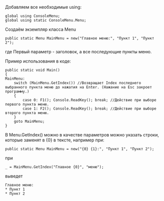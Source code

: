 Добавляем все необходимые using:
```
global using ConsoleMenu;
global using static ConsoleMenu.Menu;
```
Создаём экземпляр класса Menu
```
public static Menu MainMenu = new("Главное меню:", "Пункт 1", "Пункт 2");
```
где Первый параметр - заголовок, а все последующие пункты меню.

Пример использования в коде:
```
public static void Main()
{
MainMenu:
    switch (MainMenu.GetIndex()) //Возвращает Index последнего выбранного пункта меню до нажатия на Enter. (Нажание на Esc закроет программу.)
    {
        case 0: F1(); Console.ReadKey(); break; //Действие при выборе первого пункта меню.
        case 1: F2(); Console.ReadKey(); break; //Действие при выборе второго пункта меню.
    }
    goto MainMenu;
}
```
В Menu.GetIndex() можно в качестве параметров можно указать строки, которые заменят в {0} в тексте, например при:
```
public static Menu MainMenu = new("{0} {1}:", "Пункт 1", "Пункт 2");
```
при
```
_ = MainMenu.GetIndex("Главное {0}", "меню");
``` 
выведет
```
Главное меню:
* Пункт 1
* Пункт 2
```
